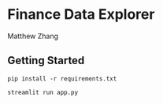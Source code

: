 # Finance Data Explorer

Matthew Zhang

## Getting Started

```
pip install -r requirements.txt

streamlit run app.py
```

## 
